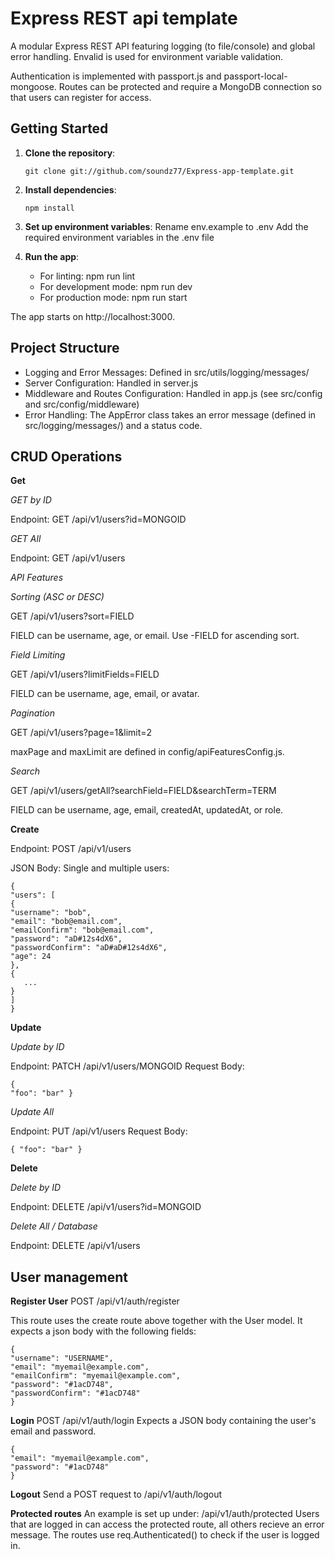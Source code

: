 # Express REST api template

A modular Express REST API featuring logging (to file/console) and global error handling. Envalid is used for environment variable validation.

Authentication is implemented with passport.js and passport-local-mongoose. Routes can be protected and require a MongoDB connection so that users can register for access.

## Getting Started

1. **Clone the repository**:
   ```
   git clone git://github.com/soundz77/Express-app-template.git
   ```
2. **Install dependencies**:

   ```
   npm install
   ```

3. **Set up environment variables**:
   Rename env.example to .env
   Add the required environment variables in the .env file

4. **Run the app**:
   - For linting: npm run lint
   - For development mode: npm run dev
   - For production mode: npm run start

The app starts on http://localhost:3000.

## Project Structure

- Logging and Error Messages: Defined in src/utils/logging/messages/
- Server Configuration: Handled in server.js
- Middleware and Routes Configuration: Handled in app.js (see src/config and src/config/middleware)
- Error Handling: The AppError class takes an error message (defined in src/logging/messages/) and a status code.

## CRUD Operations

**Get**

_GET by ID_

Endpoint: GET /api/v1/users?id=MONGOID

_GET All_

Endpoint: GET /api/v1/users

_API Features_

_Sorting (ASC or DESC)_

GET /api/v1/users?sort=FIELD

FIELD can be username, age, or email. Use -FIELD for ascending sort.

_Field Limiting_

GET /api/v1/users?limitFields=FIELD

FIELD can be username, age, email, or avatar.

_Pagination_

GET /api/v1/users?page=1&limit=2

maxPage and maxLimit are defined in config/apiFeaturesConfig.js.

_Search_

GET /api/v1/users/getAll?searchField=FIELD&searchTerm=TERM

FIELD can be username, age, email, createdAt, updatedAt, or role.

**Create**

Endpoint: POST /api/v1/users

JSON Body:
Single and multiple users:

```
{
"users": [
{
"username": "bob",
"email": "bob@email.com",
"emailConfirm": "bob@email.com",
"password": "aD#12s4dX6",
"passwordConfirm": "aD#aD#12s4dX6",
"age": 24
},
{
   ...
}
]
}
```

**Update**

_Update by ID_

Endpoint: PATCH /api/v1/users/MONGOID
Request Body:

```
{
"foo": "bar" }
```

_Update All_

Endpoint: PUT /api/v1/users
Request Body:

```
{ "foo": "bar" }
```

**Delete**

_Delete by ID_

Endpoint: DELETE /api/v1/users?id=MONGOID

_Delete All / Database_

Endpoint: DELETE /api/v1/users

## User management

**Register User**
POST /api/v1/auth/register

This route uses the create route above together with the User model.
It expects a json body with the following fields:

```
{
"username": "USERNAME",
"email": "myemail@example.com",
"emailConfirm": "myemail@example.com",
"password": "#1acD748",
"passwordConfirm": "#1acD748"
}
```

**Login**
POST /api/v1/auth/login
Expects a JSON body containing the user's email and password.

```
{
"email": "myemail@example.com",
"password": "#1acD748"
}
```

**Logout**
Send a POST request to /api/v1/auth/logout

**Protected routes**
An example is set up under: /api/v1/auth/protected
Users that are logged in can access the protected route, all others recieve an error message.
The routes use req.Authenticated() to check if the user is logged in.
